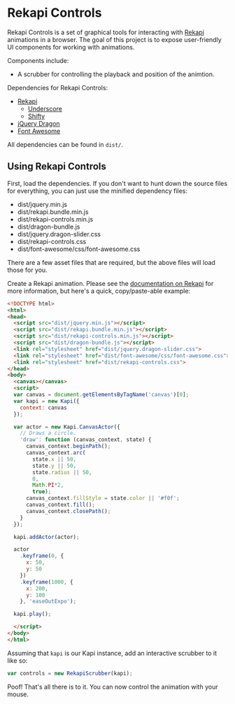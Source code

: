# Rekapi Controls

Rekapi Controls is a set of graphical tools for interacting with [Rekapi](http://jeremyckahn.github.com/rekapi/) animations in a browser.  The goal of this project is to expose user-friendly UI components for working with animations.

Components include:

- A scrubber for controlling the playback and position of the animtion.

Dependencies for Rekapi Controls:

- [Rekapi](https://github.com/jeremyckahn/rekapi/)
  - [Underscore](https://github.com/documentcloud/underscore)
  - [Shifty](https://github.com/jeremyckahn/shifty)
- [jQuery Dragon](https://github.com/jeremyckahn/dragon)
- [Font Awesome](http://fortawesome.github.com/Font-Awesome/)

All dependencies can be found in `dist/`.

## Using Rekapi Controls

First, load the dependencies.  If you don't want to hunt down the source files for everything, you can just use the minified dependency files:

- dist/jquery.min.js
- dist/rekapi.bundle.min.js
- dist/rekapi-controls.min.js
- dist/dragon-bundle.js
- dist/jquery.dragon-slider.css
- dist/rekapi-controls.css
- dist/font-awesome/css/font-awesome.css

There are a few asset files that are required, but the above files will load those for you.

Create a Rekapi animation.  Please see the [documentation on Rekapi](https://github.com/jeremyckahn/rekapi/blob/master/README.md) for more information, but here's a quick, copy/paste-able example:

````html
<!DOCTYPE html>
<html>
<head>
  <script src="dist/jquery.min.js"></script>
  <script src="dist/rekapi.bundle.min.js"></script>
  <script src="dist/rekapi-controls.min.js"></script>
  <script src="dist/dragon-bundle.js"></script>
  <link rel="stylesheet" href="dist/jquery.dragon-slider.css">
  <link rel="stylesheet" href="dist/font-awesome/css/font-awesome.css">
  <link rel="stylesheet" href="dist/rekapi-controls.css">
</head>
<body>
  <canvas></canvas>
  <script>
  var canvas = document.getElementsByTagName('canvas')[0];
  var kapi = new Kapi({
    context: canvas
  });

  var actor = new Kapi.CanvasActor({
    // Draws a circle.
    'draw': function (canvas_context, state) {
      canvas_context.beginPath();
      canvas_context.arc(
        state.x || 50,
        state.y || 50,
        state.radius || 50,
        0,
        Math.PI*2,
        true);
      canvas_context.fillStyle = state.color || '#f0f';
      canvas_context.fill();
      canvas_context.closePath();
    }
  });

  kapi.addActor(actor);

  actor
    .keyframe(0, {
      x: 50,
      y: 50
    })
    .keyframe(1000, {
      x: 200,
      y: 100
    }, 'easeOutExpo');

  kapi.play();

  </script>
</body>
</html>

````

Assuming that `kapi` is our Kapi instance, add an interactive scrubber to it like so:

````javascript
var controls = new RekapiScrubber(kapi);
````

Poof!  That's all there is to it.  You can now control the animation with your mouse.
